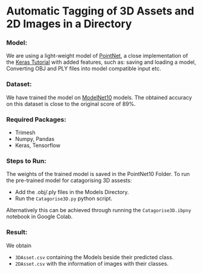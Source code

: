 
# Automatic Tagging of 3D Assets and 2D Images in a Directory

<!-- ### **Purpose:**
A 3D artist would often download many 3D assets for his use. This projects aims to automate the process of identifying and classifying such models in a directory. -->


### **Model:**
We are using a light-weight model of [PointNet](http://stanford.edu/~rqi/pointnet/), a close implementation of the [Keras Tutorial](https://keras.io/examples/vision/pointnet/) with added features, such as: saving and loading a model, Converting OBJ and PLY files into model compatible input etc.

### **Dataset:**
We have trained the model on [ModelNet10](https://modelnet.cs.princeton.edu/) models. The obtained accuracy on this dataset is close to the original score of 89%. 

### **Required Packages:**

- Trimesh
- Numpy, Pandas
- Keras, Tensorflow

### **Steps to Run:**

The weights of the trained model is saved in the PointNet10 Folder.
To run the pre-trained model for catagorising 3D assests:
- Add the .obj/.ply files in the Models Directory.
- Run the ```Catagorise3D.py``` python script.

Alternatively this can be achieved through running the ```Catagorise3D.ibpny``` notebook in Google Colab. 


### **Result:**
We obtain
- ```3DAsset.csv``` containing the Models beside their predicted class.
- ```2DAsset.csv``` with the information of images with their classes.
